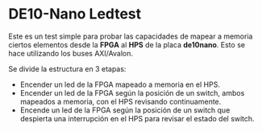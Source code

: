 # DE10-Nano Ledtest

Este es un test simple para probar las capacidades de mapear a memoria ciertos elementos desde la **FPGA** al **HPS** de la placa **de10nano**. Esto se hace utilizando los buses AXI/Avalon.

Se divide la estructura en 3 etapas:

- Encender un led de la FPGA mapeado a memoria en el HPS.
- Encender un led de la FPGA según la posición de un switch, ambos mapeados a memoria, con el HPS revisando continuamente.
- Encende un led de la FPGA según la posición de un switch que despierta una interrupción en el HPS para revisar el estado del switch.
